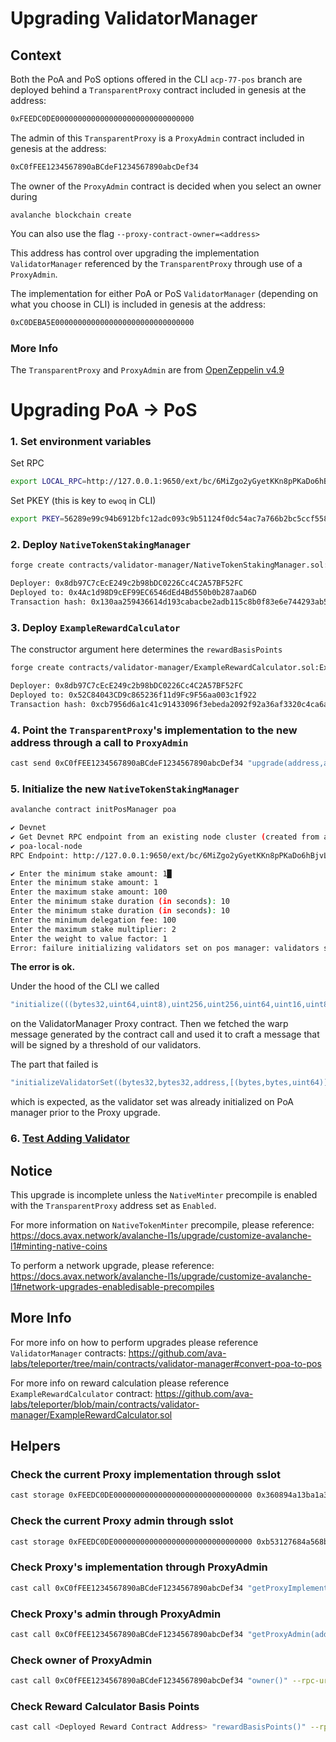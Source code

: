 # Upgrading ValidatorManager


## Context
Both the PoA and PoS options offered in the CLI `acp-77-pos` branch are deployed behind a `TransparentProxy` contract included in genesis at the address:
```bash
0xFEEDC0DE0000000000000000000000000000000
```

The admin of this `TransparentProxy` is a `ProxyAdmin` contract included in genesis at the address:
```bash
0xC0fFEE1234567890aBCdeF1234567890abcDef34
```

The owner of the `ProxyAdmin` contract is decided when you select an owner during
```
avalanche blockchain create
```
You can also use the flag `--proxy-contract-owner=<address>`

This address has control over upgrading the implementation `ValidatorManager` referenced by the `TransparentProxy` through use of a `ProxyAdmin`.


The implementation for either PoA or PoS `ValidatorManager` (depending on what you choose in CLI) is included in genesis at the address:
```bash
0xC0DEBA5E0000000000000000000000000000000
```


### More Info
The `TransparentProxy` and `ProxyAdmin` are from [OpenZeppelin v4.9](https://github.com/OpenZeppelin/openzeppelin-contracts/blob/release-v4.9/contracts/proxy/transparent/TransparentUpgradeableProxy.sol)



# Upgrading PoA -> PoS

### 1. Set environment variables
Set RPC
```bash
export LOCAL_RPC=http://127.0.0.1:9650/ext/bc/6MiZgo2yGyetKKn8pPKaDo6hBjvLpS4N7FyJDRwHHNPSuVkbG/rpc
```
Set PKEY (this is key to `ewoq` in CLI)
```bash
export PKEY=56289e99c94b6912bfc12adc093c9b51124f0dc54ac7a766b2bc5ccf558d8027
```

### 2. Deploy `NativeTokenStakingManager`

```bash
forge create contracts/validator-manager/NativeTokenStakingManager.sol:NativeTokenStakingManager --constructor-args 0 --private-key $PKEY --rpc-url=$LOCAL_RPC
```

```bash
Deployer: 0x8db97C7cEcE249c2b98bDC0226Cc4C2A57BF52FC
Deployed to: 0x4Ac1d98D9cEF99EC6546dEd4Bd550b0b287aaD6D
Transaction hash: 0x130aa259436614d193cabacbe2adb115c8b0f83e6e744293ab57f5c3aa3fa292
```

### 3. Deploy `ExampleRewardCalculator`

The constructor argument here determines the `rewardBasisPoints`
```bash
forge create contracts/validator-manager/ExampleRewardCalculator.sol:ExampleRewardCalculator --constructor-args 100 --private-key $PKEY --rpc-url=$LOCAL_RPC
```
```bash
Deployer: 0x8db97C7cEcE249c2b98bDC0226Cc4C2A57BF52FC
Deployed to: 0x52C84043CD9c865236f11d9Fc9F56aa003c1f922
Transaction hash: 0xcb7956d6a1c41c91433096f3ebeda2092f92a36af3320c4ca6ab81c91a877b5c
```


### 4. Point the `TransparentProxy`'s implementation to the new address through a call to `ProxyAdmin`

```bash
cast send 0xC0fFEE1234567890aBCdeF1234567890abcDef34 "upgrade(address,address)" 0xFEEDC0DE0000000000000000000000000000000 0x4Ac1d98D9cEF99EC6546dEd4Bd550b0b287aaD6D --private-key $PKEY --rpc-url=$LOCAL_RPC
```

### 5. Initialize the new `NativeTokenStakingManager`

```bash
avalanche contract initPosManager poa
```

```bash
✔ Devnet
✔ Get Devnet RPC endpoint from an existing node cluster (created from avalanche node create or avalanche devnet wiz)
✔ poa-local-node
RPC Endpoint: http://127.0.0.1:9650/ext/bc/6MiZgo2yGyetKKn8pPKaDo6hBjvLpS4N7FyJDRwHHNPSuVkbG/rpc

✔ Enter the minimum stake amount: 1█
Enter the minimum stake amount: 1
Enter the maximum stake amount: 100
Enter the minimum stake duration (in seconds): 10
Enter the minimum stake duration (in seconds): 10
Enter the minimum delegation fee: 100
Enter the maximum stake multiplier: 2
Enter the weight to value factor: 1
Error: failure initializing validators set on pos manager: validators set already initialized (txHash=0x7ff2860be4db6c6d760653864e96fdbcd4699b2f4d3fcfd783d8bc95d6a4d5c1)
```

**The error is ok.**

Under the hood of the CLI we called
```go
"initialize(((bytes32,uint64,uint8),uint256,uint256,uint64,uint16,uint8,uint256,address))"
```
on the ValidatorManager Proxy contract.
Then we fetched the warp message generated by the contract call and used it to craft a message that will be signed by a threshold of our validators.

The part that failed is 
```go
"initializeValidatorSet((bytes32,bytes32,address,[(bytes,bytes,uint64)]),uint32)"
```
which is expected, as the validator set was already initialized on PoA manager prior to the Proxy upgrade.

### 6. [Test Adding Validator](https://github.com/ava-labs/etna-devnet-resources/blob/main/guides/deploy-sovereign-pos-l1.md#add-validator)

## Notice
This upgrade is incomplete unless the `NativeMinter` precompile is enabled with the `TransparentProxy` address set as `Enabled`.

For more information on `NativeTokenMinter` precompile, please reference: 
https://docs.avax.network/avalanche-l1s/upgrade/customize-avalanche-l1#minting-native-coins

To perform a network upgrade, please reference:
https://docs.avax.network/avalanche-l1s/upgrade/customize-avalanche-l1#network-upgrades-enabledisable-precompiles

## More Info

For more info on how to perform upgrades please reference `ValidatorManager` contracts:
https://github.com/ava-labs/teleporter/tree/main/contracts/validator-manager#convert-poa-to-pos

For more info on reward calculation please reference `ExampleRewardCalculator` contract:
https://github.com/ava-labs/teleporter/blob/main/contracts/validator-manager/ExampleRewardCalculator.sol

## Helpers

### Check the current Proxy implementation through sslot
```bash
cast storage 0xFEEDC0DE0000000000000000000000000000000 0x360894a13ba1a3210667c828492db98dca3e2076cc3735a920a3ca505d382bbc --rpc-url=$LOCAL_RPC
```

### Check the current Proxy admin through sslot
```bash
cast storage 0xFEEDC0DE0000000000000000000000000000000 0xb53127684a568b3173ae13b9f8a6016e243e63b6e8ee1178d6a717850b5d6103 --rpc-url=$LOCAL_RPC
```

### Check Proxy's implementation through ProxyAdmin
```bash
cast call 0xC0fFEE1234567890aBCdeF1234567890abcDef34 "getProxyImplementation(address)" 0xFEEDC0DE0000000000000000000000000000000 --rpc-url=$LOCAL_RPC
```

### Check Proxy's admin through ProxyAdmin

```bash
cast call 0xC0fFEE1234567890aBCdeF1234567890abcDef34 "getProxyAdmin(address)" 0xFEEDC0DE0000000000000000000000000000000 --rpc-url=$LOCAL_RPC
```

### Check owner of ProxyAdmin
```bash
cast call 0xC0fFEE1234567890aBCdeF1234567890abcDef34 "owner()" --rpc-url=$LOCAL_RPC
```

### Check Reward Calculator Basis Points
```bash
cast call <Deployed Reward Contract Address> "rewardBasisPoints()" --rpc-url=$LOCAL_RPC
```
